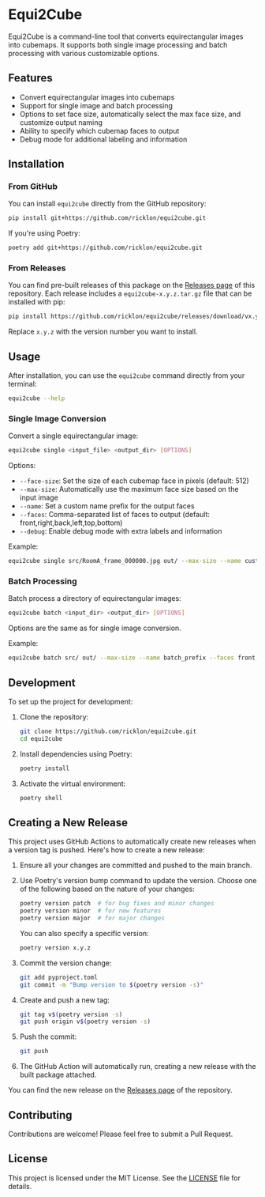 # Equi2Cube

Equi2Cube is a command-line tool that converts equirectangular images into cubemaps. It supports both single image processing and batch processing with various customizable options.

## Features

- Convert equirectangular images into cubemaps
- Support for single image and batch processing
- Options to set face size, automatically select the max face size, and customize output naming
- Ability to specify which cubemap faces to output
- Debug mode for additional labeling and information

## Installation

### From GitHub

You can install `equi2cube` directly from the GitHub repository:

```bash
pip install git+https://github.com/ricklon/equi2cube.git
```

If you're using Poetry:

```bash
poetry add git+https://github.com/ricklon/equi2cube.git
```

### From Releases

You can find pre-built releases of this package on the [Releases page](https://github.com/ricklon/equi2cube/releases) of this repository. Each release includes a `equi2cube-x.y.z.tar.gz` file that can be installed with pip:

```bash
pip install https://github.com/ricklon/equi2cube/releases/download/vx.y.z/equi2cube-x.y.z.tar.gz
```

Replace `x.y.z` with the version number you want to install.

## Usage

After installation, you can use the `equi2cube` command directly from your terminal:

```bash
equi2cube --help
```

### Single Image Conversion

Convert a single equirectangular image:

```bash
equi2cube single <input_file> <output_dir> [OPTIONS]
```

Options:
- `--face-size`: Set the size of each cubemap face in pixels (default: 512)
- `--max-size`: Automatically use the maximum face size based on the input image
- `--name`: Set a custom name prefix for the output faces
- `--faces`: Comma-separated list of faces to output (default: front,right,back,left,top,bottom)
- `--debug`: Enable debug mode with extra labels and information

Example:

```bash
equi2cube single src/RoomA_frame_000000.jpg out/ --max-size --name custom_prefix --faces front,top,bottom --debug
```

### Batch Processing

Batch process a directory of equirectangular images:

```bash
equi2cube batch <input_dir> <output_dir> [OPTIONS]
```

Options are the same as for single image conversion.

Example:

```bash
equi2cube batch src/ out/ --max-size --name batch_prefix --faces front,right,left --debug
```

## Development

To set up the project for development:

1. Clone the repository:
   ```bash
   git clone https://github.com/ricklon/equi2cube.git
   cd equi2cube
   ```

2. Install dependencies using Poetry:
   ```bash
   poetry install
   ```

3. Activate the virtual environment:
   ```bash
   poetry shell
   ```

## Creating a New Release

This project uses GitHub Actions to automatically create new releases when a version tag is pushed. Here's how to create a new release:

1. Ensure all your changes are committed and pushed to the main branch.

2. Use Poetry's version bump command to update the version. Choose one of the following based on the nature of your changes:
   ```bash
   poetry version patch  # for bug fixes and minor changes
   poetry version minor  # for new features
   poetry version major  # for major changes
   ```
   You can also specify a specific version:
   ```bash
   poetry version x.y.z
   ```

3. Commit the version change:
   ```bash
   git add pyproject.toml
   git commit -m "Bump version to $(poetry version -s)"
   ```

4. Create and push a new tag:
   ```bash
   git tag v$(poetry version -s)
   git push origin v$(poetry version -s)
   ```

5. Push the commit:
   ```bash
   git push
   ```

6. The GitHub Action will automatically run, creating a new release with the built package attached.

You can find the new release on the [Releases page](https://github.com/ricklon/equi2cube/releases) of the repository.

## Contributing

Contributions are welcome! Please feel free to submit a Pull Request.

## License

This project is licensed under the MIT License. See the [LICENSE](LICENSE) file for details.